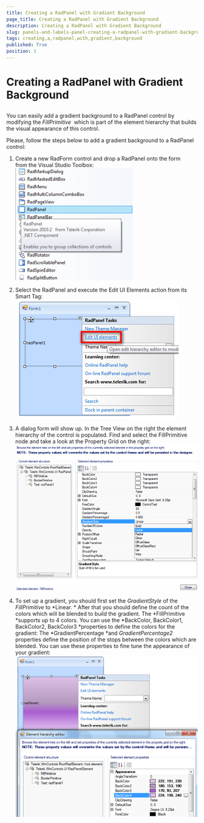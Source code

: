```yaml
---
title: Creating a RadPanel with Gradient Background
page_title: Creating a RadPanel with Gradient Background
description: Creating a RadPanel with Gradient Background
slug: panels-and-labels-panel-creating-a-radpanel-with-gradient-background
tags: creating,a,radpanel,with,gradient,background
published: True
position: 1
---
```


# Creating a RadPanel with Gradient Background



## 

You can easily add a gradient background to a RadPanel control by modifying the *FillPrimitive*  which is part of the element hierarchy that builds the visual appearance of this control.

Please, follow the steps below to add a gradient background to a RadPanel control:

1. Create a new RadForm control and drop a RadPanel onto the form from the Visual Studio Toolbox:![panels-and-labels-panel-creating-a-radpanel-with-gradient-background 001](images/panels-and-labels-panel-creating-a-radpanel-with-gradient-background001.png)

1. Select the RadPanel and execute the Edit UI Elements action from its Smart Tag:![panels-and-labels-panel-creating-a-radpanel-with-gradient-background 002](images/panels-and-labels-panel-creating-a-radpanel-with-gradient-background002.png)

1. A dialog form will show up. In the Tree View on the right the element hierarchy of the control is populated. Find and select the
            FillPrimitive node and take a look at the Property Grid on the right:![panels-and-labels-panel-creating-a-radpanel-with-gradient-background 003](images/panels-and-labels-panel-creating-a-radpanel-with-gradient-background003.png)

1. To set up a gradient, you should first set the *GradientStyle* of the *FillPrimitive* to *Linear.
            * After that you should define the count of the colors which will be blended to build the gradient.
            The *FillPrimitive *supports up to 4 colors. You can use the *BackColor, BackColor1, BackColor2, BackColor3
            *properties to define the colors for the gradient: The *GradientPercentage *and *GradientPercentage2*
            properties define the position of the stops between the colors which are blended. You can use these properties to fine tune the appearance of your gradient:![panels-and-labels-panel-creating-a-radpanel-with-gradient-background 004](images/panels-and-labels-panel-creating-a-radpanel-with-gradient-background004.png)
